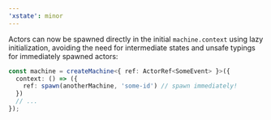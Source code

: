 ```yaml
---
'xstate': minor
---
```


Actors can now be spawned directly in the initial `machine.context` using lazy initialization, avoiding the need for intermediate states and unsafe typings for immediately spawned actors:

```ts
const machine = createMachine<{ ref: ActorRef<SomeEvent> }>({
  context: () => ({
    ref: spawn(anotherMachine, 'some-id') // spawn immediately!
  })
  // ...
});
```
